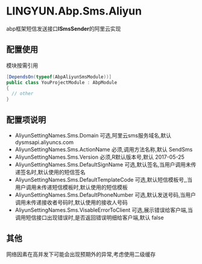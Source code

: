 # LINGYUN.Abp.Sms.Aliyun

abp框架短信发送接口**ISmsSender**的阿里云实现

## 配置使用

模块按需引用

```csharp
[DependsOn(typeof(AbpAliyunSmsModule))]
public class YouProjectModule : AbpModule
{
  // other
}
```
## 配置项说明

*	AliyunSettingNames.Sms.Domain						可选,阿里云sms服务域名,默认 dysmsapi.aliyuncs.com  
*	AliyunSettingNames.Sms.ActionName					必须,调用方法名称,默认 SendSms
*	AliyunSettingNames.Sms.Version						必须,R默认版本号,默认 2017-05-25
*	AliyunSettingNames.Sms.DefaultSignName				可选,默认签名,当用户调用未传递签名时,默认使用的短信签名  
*	AliyunSettingNames.Sms.DefaultTemplateCode			可选,默认短信模板号,,当用户调用未传递短信模板时,默认使用的短信模板
*	AliyunSettingNames.Sms.DefaultPhoneNumber			可选,默认发送号码,当用户调用未传递接收者号码时,默认使用的接收人号码  
*	AliyunSettingNames.Sms.VisableErrorToClient			可选,展示错误给客户端,当调用短信接口出现错误时,是否返回错误明细给客户端,默认 false  

## 其他

网络因素在高并发下可能会出现预期外的异常,考虑使用二级缓存
